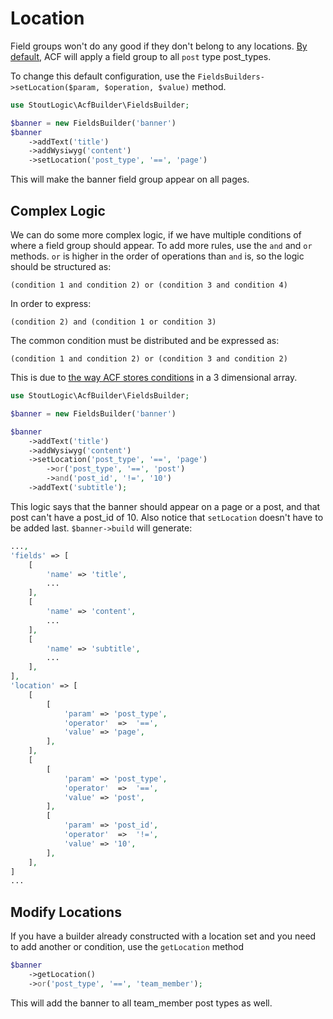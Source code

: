 # Location
Field groups won't do any good if they don't belong to any locations. [By default](https://www.advancedcustomfields.com/resources/register-fields-via-php/#group-settings), ACF will apply a field group to all `post` type post_types.

To change this default configuration, use the `FieldsBuilders->setLocation($param, $operation, $value)` method.
```php
use StoutLogic\AcfBuilder\FieldsBuilder;

$banner = new FieldsBuilder('banner')
$banner
    ->addText('title')
    ->addWysiwyg('content')
    ->setLocation('post_type', '==', 'page')
```
This will make the banner field group appear on all pages.

## Complex Logic
We can do some more complex logic, if we have multiple conditions of where a field group should appear. To add more rules, use the `and` and `or` methods. `or` is higher in the order of operations than `and` is, so the logic should be structured as: 
```
(condition 1 and condition 2) or (condition 3 and condition 4)
```
In order to express:
```
(condition 2) and (condition 1 or condition 3)
``` 
The common condition must be distributed and be expressed as:
```
(condition 1 and condition 2) or (condition 3 and condition 2)
```

This is due to [the way ACF stores conditions](https://www.advancedcustomfields.com/resources/register-fields-via-php/#group-settings) in a 3 dimensional array.

```php
use StoutLogic\AcfBuilder\FieldsBuilder;

$banner = new FieldsBuilder('banner')

$banner
    ->addText('title')
    ->addWysiwyg('content')
    ->setLocation('post_type', '==', 'page')
        ->or('post_type', '==', 'post')
        ->and('post_id', '!=', '10')
    ->addText('subtitle');
```
This logic says that the banner should appear on a page or a post, and that post can't have a post_id of 10. Also notice that `setLocation` doesn't have to be added last.
`$banner->build` will generate:
```php
...,
'fields' => [
    [
        'name' => 'title',
        ...
    ],
    [
        'name' => 'content',
        ...
    ],
    [
        'name' => 'subtitle',
        ...
    ],
],
'location' => [
    [
        [
            'param' => 'post_type',
            'operator'  =>  '==',
            'value' => 'page',
        ],
    ],
    [
        [
            'param' => 'post_type',
            'operator'  =>  '==',
            'value' => 'post',
        ],
        [
            'param' => 'post_id',
            'operator'  =>  '!=',
            'value' => '10',
        ],
    ],
]
...
```

## Modify Locations
If you have a builder already constructed with a location set and you need to add another or condition, use the `getLocation` method
```php
$banner
    ->getLocation()
    ->or('post_type', '==', 'team_member');
```
This will add the banner to all team_member post types as well.
